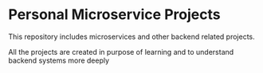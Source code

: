 # Personal Microservice Projects

This repository includes microservices and other backend related projects.

All the projects are created in purpose of learning and to understand backend systems more deeply
